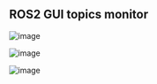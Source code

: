 ## ROS2 GUI topics monitor 


![image](https://github.com/user-attachments/assets/a1b2d637-f962-49ba-a803-351cba5ac75c)

![image](https://github.com/user-attachments/assets/8e69149b-9cbc-45bd-8668-26686b359e35)

![image](https://github.com/user-attachments/assets/9309e811-676f-405b-90a0-1efeb3c354b9)

